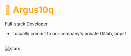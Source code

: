 <h1 style="color: #ffa81c;">🥺 Argus10q </h1>
Full-stack Developer

- I usually commit to our company's private Gitlab, oops!
<br> 
<img src="https://img.shields.io/github/stars/DashingNights?label=Stars" alt="stars">
<br>   

